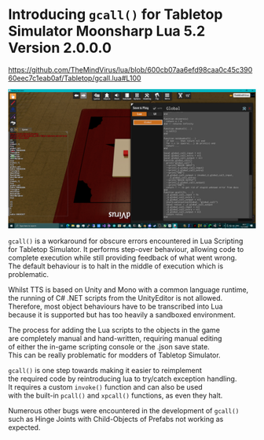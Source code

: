 # Introducing `gcall()` for Tabletop Simulator Moonsharp Lua 5.2 Version 2.0.0.0

https://github.com/TheMindVirus/lua/blob/600cb07aa6efd98caa0c45c39060eec7c1eab0af/Tabletop/gcall.lua#L100

![gcall](/Tabletop/gcall.png)

`gcall()` is a workaround for obscure errors encountered in Lua Scripting \
for Tabletop Simulator. It performs step-over behaviour, allowing code to \
complete execution while still providing feedback of what went wrong. \
The default behaviour is to halt in the middle of execution which is problematic.

Whilst TTS is based on Unity and Mono with a common language runtime, \
the running of C# .NET scripts from the UnityEditor is not allowed. \
Therefore, most object behaviours have to be transcribed into Lua \
because it is supported but has too heavily a sandboxed environment.

The process for adding the Lua scripts to the objects in the game \
are completely manual and hand-written, requiring manual editing \
of either the in-game scripting console or the .json save state. \
This can be really problematic for modders of Tabletop Simulator.

`gcall()` is one step towards making it easier to reimplement \
the required code by reintroducing lua to try/catch exception handling. \
It requires a custom `invoke()` function and can also be used \
with the built-in `pcall()` and `xpcall()` functions, as even they halt.

Numerous other bugs were encountered in the development of `gcall()` \
such as Hinge Joints with Child-Objects of Prefabs not working as expected.
